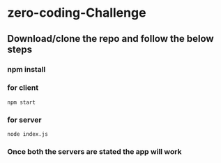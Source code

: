 # zero-coding-Challenge

## Download/clone the repo and follow the below steps

### npm install

### for client
`npm start` 

### for server
`node index.js` 

### Once both the servers are stated the app will work


